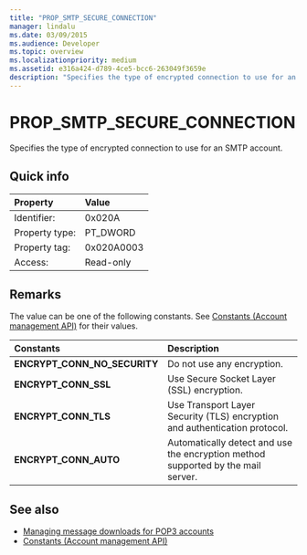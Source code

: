 ```yaml
---
title: "PROP_SMTP_SECURE_CONNECTION"
manager: lindalu
ms.date: 03/09/2015
ms.audience: Developer
ms.topic: overview
ms.localizationpriority: medium
ms.assetid: e316a424-d789-4ce5-bcc6-263049f3659e
description: "Specifies the type of encrypted connection to use for an SMTP account."
---
```


# PROP_SMTP_SECURE_CONNECTION

Specifies the type of encrypted connection to use for an SMTP account.
  
## Quick info

|Property |Value |
|:-----|:-----|
|Identifier:  <br/> |0x020A  <br/> |
|Property type:  <br/> |PT_DWORD  <br/> |
|Property tag:  <br/> |0x020A0003  <br/> |
|Access:  <br/> |Read-only  <br/> |
   
## Remarks

The value can be one of the following constants. See [Constants (Account management API)](constants-account-management-api.md) for their values. 
  
|**Constants**|**Description**|
|:-----|:-----|
|**ENCRYPT_CONN_NO_SECURITY** <br/> |Do not use any encryption. |
|**ENCRYPT_CONN_SSL** <br/> |Use Secure Socket Layer (SSL) encryption. |
|**ENCRYPT_CONN_TLS** <br/> |Use Transport Layer Security (TLS) encryption and authentication protocol. |
|**ENCRYPT_CONN_AUTO** <br/> |Automatically detect and use the encryption method supported by the mail server. |
   
## See also

- [Managing message downloads for POP3 accounts](managing-message-downloads-for-pop3-accounts.md) 
- [Constants (Account management API)](constants-account-management-api.md)

